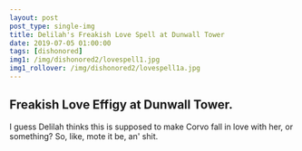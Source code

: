 ```yaml
---
layout: post
post_type: single-img
title: Delilah's Freakish Love Spell at Dunwall Tower
date: 2019-07-05 01:00:00
tags: [dishonored]
img1: /img/dishonored2/lovespell1.jpg
img1_rollover: /img/dishonored2/lovespell1a.jpg
---
```

## Freakish Love Effigy at Dunwall Tower.

I guess Delilah thinks this is supposed to make Corvo fall in love with her, or something? So, like, mote it be, an' shit. 
